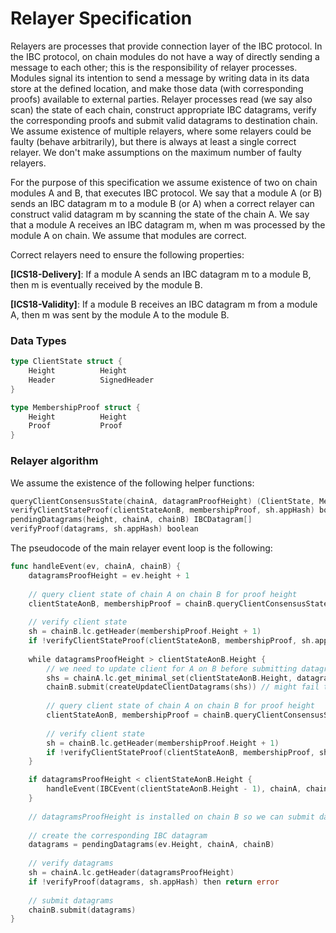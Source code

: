 # Relayer Specification

Relayers are processes that provide connection layer of the IBC protocol. In the IBC protocol, on chain
modules do not have a way of directly sending a message to each other; this is the responsibility of relayer
processes. Modules signal its intention to send a message by writing data in its data store at the
defined location, and make those data (with corresponding proofs) available to external parties.
Relayer processes read (we say also scan) the state of each chain, construct appropriate IBC datagrams,
verify the corresponding proofs and submit valid datagrams to destination chain.   
We assume existence of multiple relayers, where some relayers could be faulty (behave arbitrarily),
but there is always at least a single correct relayer. We don't make assumptions on the maximum number of 
faulty relayers.

For the purpose of this specification we assume existence of two on chain modules A and B, that executes
IBC protocol. We say that a module A (or B) sends an IBC datagram m to a module B (or A) when a correct
relayer can construct valid datagram m by scanning the state of the chain A. We say that a module A receives
an IBC datagram m, when m was processed by the module A on chain. We assume that modules
are correct.    

Correct relayers need to ensure the following properties:

**[ICS18-Delivery]**: If a module A sends an IBC datagram m to a module B, then m is
eventually received by the module B.

**[ICS18-Validity]**: If a module B receives an IBC datagram m from a module A, 
then m was sent by the module A to the module B.

### Data Types

```go
type ClientState struct {
    Height          Height
    Header          SignedHeader	
}
```

```go
type MembershipProof struct {
    Height          Height
    Proof           Proof	
}
```

### Relayer algorithm

We assume the existence of the following helper functions:

```go
queryClientConsensusState(chainA, datagramProofHeight) (ClientState, MembershipProof)
verifyClientStateProof(clientStateAonB, membershipProof, sh.appHash) boolean
pendingDatagrams(height, chainA, chainB) IBCDatagram[]
verifyProof(datagrams, sh.appHash) boolean
```

The pseudocode of the main relayer event loop is the following: 

```go
func handleEvent(ev, chainA, chainB) {
    datagramsProofHeight = ev.height + 1
    
    // query client state of chain A on chain B for proof height
    clientStateAonB, membershipProof = chainB.queryClientConsensusState(chainA, datagramProofHeight)
      
    // verify client state
    sh = chainB.lc.getHeader(membershipProof.Height + 1)
    if !verifyClientStateProof(clientStateAonB, membershipProof, sh.appHash) then return error
      
    while datagramsProofHeight > clientStateAonB.Height {
        // we need to update client for A on B before submitting datagram
        shs = chainA.lc.get_minimal_set(clientStateAonB.Height, datagramsProofHeight)
        chainB.submit(createUpdateClientDatagrams(shs)) // might fail to be processed because of conncurent client update
                
        // query client state of chain A on chain B for proof height
        clientStateAonB, membershipProof = chainB.queryClientConsensusState(chainA, datagramProofHeight)
                      
        // verify client state
        sh = chainB.lc.getHeader(membershipProof.Height + 1)
        if !verifyClientStateProof(clientStateAonB, membershipProof, sh.appHash) then return error
    }

    if datagramsProofHeight < clientStateAonB.Height {
        handleEvent(IBCEvent(clientStateAonB.Height - 1), chainA, chainB)
    } 
    
    // datagramsProofHeight is installed on chain B so we can submit datagrams
    
    // create the corresponding IBC datagram
    datagrams = pendingDatagrams(ev.Height, chainA, chainB)
   
    // verify datagrams
    sh = chainA.lc.getHeader(datagramsProofHeight)
    if !verifyProof(datagrams, sh.appHash) then return error
    
    // submit datagrams
    chainB.submit(datagrams)  
}
```  